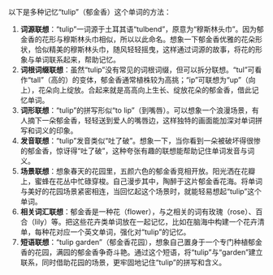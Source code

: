 以下是多种记忆“tulip”（郁金香）这个单词的方法：
1. **词源联想**：“tulip”一词源于土耳其语“tulbend”，原意为“穆斯林头巾”。因为郁金香的花形与穆斯林头巾相似，所以以此命名。想象一下郁金香优雅的花朵形状，恰似精美的穆斯林头巾，随风轻轻摇曳，这样通过词源的故事，将花的形象与单词联系起来，帮助记忆。
2. **词根词缀联想**：虽然“tulip”没有常见的词根词缀，但可以拆分联想。“tul”可看作“tall”（高的）的变体，郁金香通常植株较为高挑；“ip”可联想为“up”（向上），花朵向上绽放。合起来就是高高向上生长、绽放花朵的郁金香，借此记忆单词。
3. **词形联想**：“tulip”的拼写形似“to lip”（到嘴唇）。可以想象一个浪漫场景，有人摘下一朵郁金香，轻轻送到爱人的嘴唇边，这样独特的画面能加深对单词拼写和词义的印象。
4. **发音联想**：“tulip”发音类似“吐了破”。想象一下，当你看到一朵被破坏得很惨的郁金香，惊讶得“吐了破”，这种夸张有趣的联想能帮助记住单词发音与词义。
5. **场景联想**：想象春天的花园里，五颜六色的郁金香竞相开放。阳光洒在花瓣上，蜜蜂在花丛中忙碌穿梭。自己漫步其中，陶醉于这片郁金香花海。将单词与美好的花园场景紧密相连，当回忆起这个场景时，就能轻易想起“tulip”这个单词。
6. **相关词汇联想**：郁金香是一种花（flower），与之相关的词有玫瑰（rose）、百合（lily）等。把这些花卉类单词放在一起记忆，比如在脑海中构建一个花卉清单，每种花对应一个英文单词，强化对“tulip”的记忆。
7. **短语联想**：“tulip garden”（郁金香花园），想象自己置身于一个专门种植郁金香的花园，满园的郁金香争奇斗艳。通过这个短语，将“tulip”与“garden”建立联系，同时借助花园的场景，更牢固地记住“tulip”的拼写和含义。 